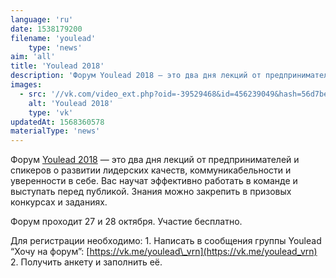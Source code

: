 ```yaml
---
language: 'ru'
date: 1538179200
filename: 'youlead'
    type: 'news'
aim: 'all'
title: 'Youlead 2018'
description: 'Форум Youlead 2018 — это два дня лекций от предпринимателей и спикеров о развитии...'
images:
  - src: '//vk.com/video_ext.php?oid=-39529468&id=456239049&hash=56d7beb84f1b0054&hd=2'
    alt: 'Youlead 2018'
    type: 'vk'
updatedAt: 1568360578
materialType: 'news'
---
```

Форум [Youlead 2018](https://vk.com/youlead_vrn) — это два дня лекций от предпринимателей и спикеров о развитии лидерских качеств, коммуникабельности и уверенности в себе. Вас научат эффективно работать в команде и выступать перед публикой. Знания можно закрепить в призовых конкурсах и заданиях.

Форум проходит 27 и 28 октября. Участие бесплатно.

Для регистрации необходимо: 1. Написать в сообщения группы Youlead “Хочу на форум”: [https://vk.me/youlead\_vrn](https://vk.me/youlead_vrn) 2. Получить анкету и заполнить её.
